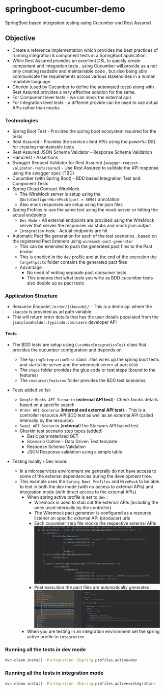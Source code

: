 # springboot-cucumber-demo

SpringBoot based integration testing using Cucumber and Rest Assured

## Objective

* Create a reference implementation which provides the best practices of running integration & component tests in a SpringBoot application
* While Rest Assured provides an excellent DSL to quickly create component and integration tests , using Cucumber will provide us a not only creating readable and maintainable code , but also being able communicate the requirements across various stakeholdes in a human readable language.
* Gherkin (used by Cucumber to define the automated tests) along with Rest Assured provides a very effective solution for the same.
* For Component level tests - we can mock the external apis 
* For Integration level tests - a different provide can be used to use actual APIs rather than mocks

### Technologies

* Spring Boot Test - Provides the spring boot ecosystem required for the tests
* Rest Assured - Provides the service client APIs using the powerful DSL for creating maintainable tests
* Rest Assured JSON Schema Validator - Response Schema Validation
* Hamcrest - Assertions
* Swagger Request Validator for Rest Assured (`swagger-request-validator-restassured`) - Use Rest Assured to validate the API response using the swagger spec (TBD)
* Cucumber (with Spring Boot) - BDD based Integration Test and Component Tests
* Spring Cloud Contract WireMock
    * The WireMock server is setup using the `@AutoConfigureWireMock(port = 8090)` annotation
    * Also mock responses are setup using the json files
* Spring Profiles to use the same test using the mock server or hitting the actual endpoints
    * `Dev Mode` - All external endpoints are provided using the WireMock server that serves the responses via stubs and mock json output
    * `Integration Mode` - Actual endpoints are hit
* Automatic Pact file generation for each of the test scenarios , based on the registered Pact listeners using `wiremock-pact-generator`
    * This can be extended to push the generated pact files to the Pact broker
    * This is enabled in the `dev` profile and at the end of the execution the `target\pacts` folder contains the generated pact files
    * Advantage
        * No need of writing separate pact consumer tests.
        * This ensures that what tests you write as BDD cucumber tests also double up as pact tests

### Application Structure

* Resource Endpoint `/order/{skucode}/` - This is a demo api where the `skucode` is provided as url path variable. 
 * This will return order details that has the user details populated from the `jsonplaceholder.typicode.com/users` developer API

#### Tests

* The BDD tests are setup using `CucumberIntegrationTest` class that provides the cucumber configuration and depends on
    * The `SpringIntegrationTest` class : this wires up the spring boot tests and starts the server and the wiremock server at port `8090`
    * The `steps` folder provides the glue code or test steps (bound to the features)
    * The `resource\features` folder provides the BDD test scenarios
* Tests added so far:
    * `Google Books API Scenario` (**external API test**)- Check books details based on a specific search
    * `Order API Scenario` (**internal and external API test**) - This is a controller resource API BDD test as well as an external API (called internally by the resource).
    * `Swapi API Scenario` (**external**)The Starwars API based test.
    * Gherkin test scenario step types (added)
        * Basic parameterized GET
        * Scenario Outline - Data Driven Test template
        * Response Schema Validation
        * JSON Response validation using a simple table
    
* Testing locally / Dev mode:
    * In a microservices environment we generally do not have access to some of the external dependencies during the development time.
    * This example uses the `Spring Boot Profiles` and `WireMock` to be able to test in both the dev mode (with no access to external APIs) and integration mode (with direct access to the external APIs)
        * When spring active profile is set to `dev` : 
            * Wiremock is used to stub out the external APIs (including the ones used internally by the controller)
            * The Wiremock pact generator is configured as a resource listener on specific external API (producer) urls
            * Each cucumber step file mocks the respective external APIs
            ![pactConfig](docs/images/test_config.PNG)
            * Post execution the pact files are automatically generated.
            ![pactConfig](docs/images/pactfiles.PNG)
        * When you are testing in an integration environment set the spring active profile to `integration`
        
### Running all the tests in dev mode
```cmd
mvn clean install -Pintegration -Dspring.profiles.active=dev
```

### Running all the tests in integration mode
```cmd
mvn clean install -Pintegration -Dspring.profiles.active=integration
```